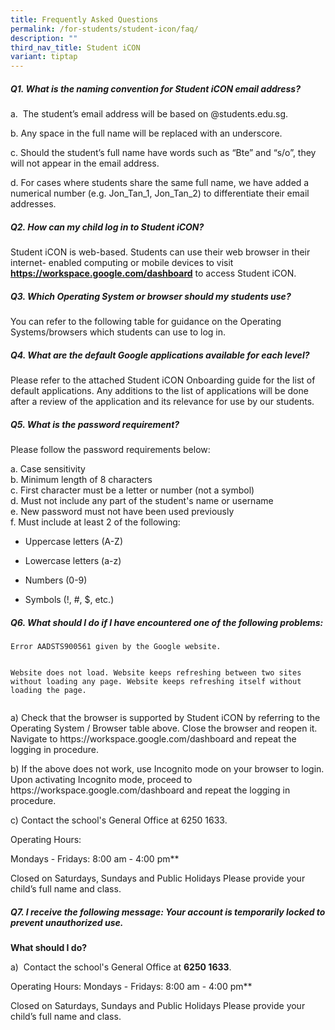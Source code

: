```yaml
---
title: Frequently Asked Questions
permalink: /for-students/student-icon/faq/
description: ""
third_nav_title: Student iCON
variant: tiptap
---
```

<h5>Q1. What is the naming convention for Student iCON email address?</h5>
<p>a.&nbsp; The student’s email address will be based on @students.edu.sg.</p>
<p>b. Any space in the full name will be replaced with an underscore.</p>
<p>c. Should the student’s full name have words such as “Bte” and “s/o”,
they will not appear in the email address.</p>
<p>d. For cases where students share the same full name, we have added a
numerical number (e.g. Jon_Tan_1, Jon_Tan_2) to differentiate their email
addresses.</p>
<h5>Q2. How can my child log in to Student iCON?</h5>
<p>Student iCON is web-based. Students can use their web browser in their
internet- enabled computing or mobile devices to visit <strong><a href="https://workspace.google.com/dashboard" rel="noopener noreferrer nofollow" target="_blank">https://workspace.google.com/dashboard</a></strong> to
access Student iCON.</p>
<h5>Q3. Which Operating System or browser should my students use?</h5>
<p>You can refer to the following table for guidance on the Operating Systems/browsers
which students can use to log in.</p>
<h5>Q4. What are the default Google applications available for each level?</h5>
<p>Please refer to the attached Student iCON Onboarding guide for the list
of default applications. Any additions to the list of applications will
be done after a review of the application and its relevance for use by
our students.</p>
<h5>Q5. What is the password requirement?</h5>
<p>Please follow the password requirements below:</p>
<p>a. Case s​ensitivity
<br>b. Minimum​ length of&nbsp;8&nbsp;characters
<br>c. First character mu​st be a letter or number (not a symbol)
<br>d. Must not inclu​de any part of the student's name or username
<br>e. New password must not have been used previously​
<br>f. Must include at lea​st&nbsp;2&nbsp;of the following:</p>
<ul data-tight="true" class="tight">
<li>
<p>Uppercase​ letters (A-Z)</p>
</li>
<li>
<p>Lowerca​se letters (a-z)</p>
</li>
<li>
<p>Number​s (0-9)</p>
</li>
<li>
<p>Symb​​ols (!, #, $, etc.)</p>
</li>
</ul>
<p></p>
<h5>Q6. What should I do if I have encountered one of the following problems:</h5><pre><code>Error AADSTS900561 given by the Google website.

Website does not load.
Website keeps refreshing between two sites without loading any page.
Website keeps refreshing itself without loading the page.</code></pre>
<p>a) Check that the browser is supported by Student iCON by referring to
the Operating System / Browser table above. Close the browser and reopen
it. Navigate to https://workspace.google.com/dashboard and repeat the logging
in procedure.</p>
<p>b) If the above does not work, use Incognito mode on your browser to login.
Upon activating Incognito mode, proceed to https://workspace.google.com/dashboard
and repeat the logging in procedure.</p>
<p>c) Contact the school's General Office at 6250 1633.</p>
<p>Operating Hours:</p>
<p>Mondays - Fridays: 8:00 am - 4:00 pm**</p>
<p>Closed on Saturdays, Sundays and Public Holidays Please provide your child’s
full name and class.</p>
<h5>Q7. I receive the following message: Your account is temporarily locked to prevent unauthorized use.</h5>
<p><strong>What should I do?</strong>
</p>
<p>a)&nbsp; Contact the school's General Office at <strong>6250 1633</strong>.</p>
<p>Operating Hours: Mondays - Fridays: 8:00 am - 4:00 pm**</p>
<p>Closed on Saturdays, Sundays and Public Holidays Please provide your child’s
full name and class.</p>